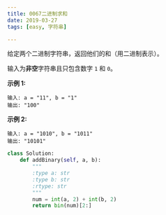 ```yaml
---
title: 0067二进制求和
date: 2019-03-27 
tags: [easy, 字符串]

---
```


给定两个二进制字符串，返回他们的和（用二进制表示）。

输入为**非空**字符串且只包含数字 `1` 和 `0`。

**示例 1:**

```
输入: a = "11", b = "1"
输出: "100"
```

**示例 2:**

```
输入: a = "1010", b = "1011"
输出: "10101"
```

```python
class Solution:
    def addBinary(self, a, b):
        """
        :type a: str
        :type b: str
        :rtype: str
        """
        num = int(a, 2) + int(b, 2)
        return bin(num)[2:]
```

​        